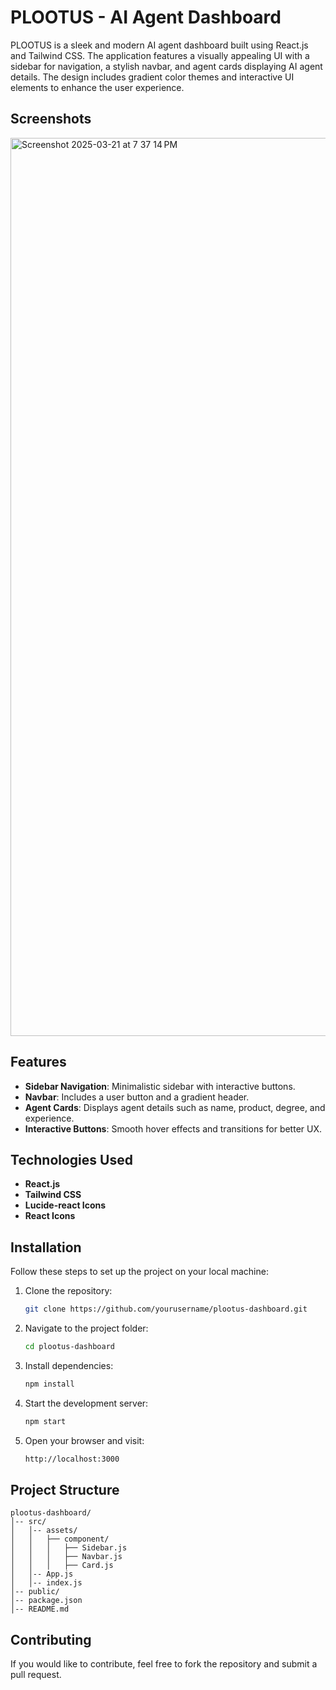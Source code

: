 
# PLOOTUS - AI Agent Dashboard

PLOOTUS is a sleek and modern AI agent dashboard built using React.js and Tailwind CSS. The application features a visually appealing UI with a sidebar for navigation, a stylish navbar, and agent cards displaying AI agent details. The design includes gradient color themes and interactive UI elements to enhance the user experience.

## Screenshots
<img width="1437" alt="Screenshot 2025-03-21 at 7 37 14 PM" src="https://github.com/user-attachments/assets/5b1f8972-eb91-4033-9b01-54e803b5311f" />

## Features

- **Sidebar Navigation**: Minimalistic sidebar with interactive buttons.
- **Navbar**: Includes a user button and a gradient header.
- **Agent Cards**: Displays agent details such as name, product, degree, and experience.
- **Interactive Buttons**: Smooth hover effects and transitions for better UX.

## Technologies Used

- **React.js**
- **Tailwind CSS**
- **Lucide-react Icons**
- **React Icons**

## Installation

Follow these steps to set up the project on your local machine:

1. Clone the repository:
   ```sh
   git clone https://github.com/yourusername/plootus-dashboard.git
   ```
2. Navigate to the project folder:
   ```sh
   cd plootus-dashboard
   ```
3. Install dependencies:
   ```sh
   npm install
   ```
4. Start the development server:
   ```sh
   npm start
   ```
5. Open your browser and visit:
   ```sh
   http://localhost:3000
   ```

## Project Structure

```
plootus-dashboard/
│-- src/
│   │-- assets/
│   │   ├── component/
│   │   │   ├── Sidebar.js
│   │   │   ├── Navbar.js
│   │   │   ├── Card.js
│   │-- App.js
│   │-- index.js
│-- public/
│-- package.json
│-- README.md
```


## Contributing
If you would like to contribute, feel free to fork the repository and submit a pull request.





